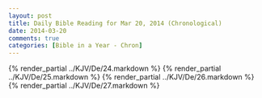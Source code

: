 ```yaml
---
layout: post
title: Daily Bible Reading for Mar 20, 2014 (Chronological)
date: 2014-03-20
comments: true
categories: [Bible in a Year - Chron]
---
```

{% render_partial ../KJV/De/24.markdown %}
{% render_partial ../KJV/De/25.markdown %}
{% render_partial ../KJV/De/26.markdown %}
{% render_partial ../KJV/De/27.markdown %}
